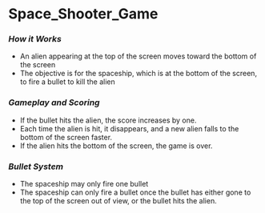 # **Space_Shooter_Game**


### *How it Works*
- An alien appearing at the top of the screen moves toward the bottom of the screen
- The objective is for the spaceship, which is at the bottom of the screen, to fire a bullet to kill the alien

### *Gameplay and Scoring*
- If the bullet hits the alien, the score increases by one.
- Each time the alien is hit, it disappears, and a new alien falls to the bottom of the screen faster.
- If the alien hits the bottom of the screen, the game is over.

### *Bullet System*
- The spaceship may only fire one bullet
- The spaceship can only fire a bullet once the bullet has either gone to the top of the screen out of view, or the bullet hits the alien.
